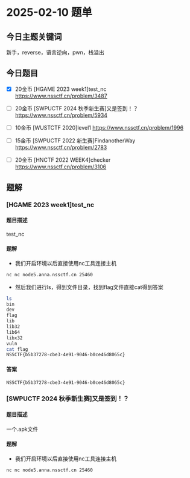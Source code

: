 # 2025-02-10 题单

## 今日主题关键词

新手，reverse，语言逆向，pwn，栈溢出

## 今日题目

- [x] 20金币 [HGAME 2023 week1]test_nc https://www.nssctf.cn/problem/3487 

- [ ] 20金币 [SWPUCTF 2024 秋季新生赛]又是签到！？ https://www.nssctf.cn/problem/5934 

- [ ] 10金币 [WUSTCTF 2020]level1 https://www.nssctf.cn/problem/1996 
- [ ] 15金币 [SWPUCTF 2022 新生赛]FindanotherWay https://www.nssctf.cn/problem/2783 
- [ ] 20金币 [HNCTF 2022 WEEK4]checker https://www.nssctf.cn/problem/3106

## 题解

### [HGAME 2023 week1]test_nc

#### 题目描述

test_nc

#### 题解

- 我们开启环境以后直接使用nc工具连接主机

```bash
nc nc node5.anna.nssctf.cn 25460
```

- 然后我们进行ls，得到文件目录，找到flag文件直接cat得到答案

```bash
ls
bin
dev
flag
lib
lib32
lib64
libx32
vuln
cat flag
NSSCTF{b5b37278-cbe3-4e91-9046-b0ce46d8065c}
```

#### 答案

```
NSSCTF{b5b37278-cbe3-4e91-9046-b0ce46d8065c}
```

### [SWPUCTF 2024 秋季新生赛]又是签到！？

#### 题目描述

一个.apk文件

#### 题解

- 我们开启环境以后直接使用nc工具连接主机

```bash
nc nc node5.anna.nssctf.cn 25460
```
